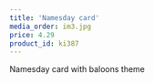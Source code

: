 ```yaml
---
title: 'Namesday card'
media_order: im3.jpg
price: 4.29
product_id: ki387
---
```


Namesday card with baloons theme